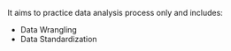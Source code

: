 It aims to practice data analysis process only and includes:
- Data Wrangling
- Data Standardization
